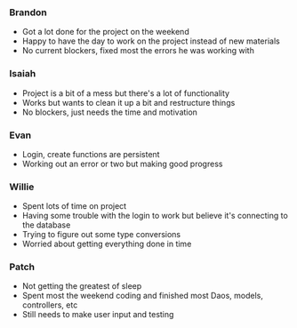 ### Brandon
- Got a lot done for the project on the weekend
- Happy to have the day to work on the project instead of new materials
- No current blockers, fixed most the errors he was working with

### Isaiah
- Project is a bit of a mess but there's a lot of functionality
- Works but wants to clean it up a bit and restructure things
- No blockers, just needs the time and motivation

### Evan
- Login, create functions are persistent
- Working out an error or two but making good progress

### Willie
- Spent lots of time on project
- Having some trouble with the login to work but believe it's connecting to the database
- Trying to figure out some type conversions
- Worried about getting everything done in time

### Patch
- Not getting the greatest of sleep
- Spent most the weekend coding and finished most Daos, models, controllers, etc
- Still needs to make user input and testing
